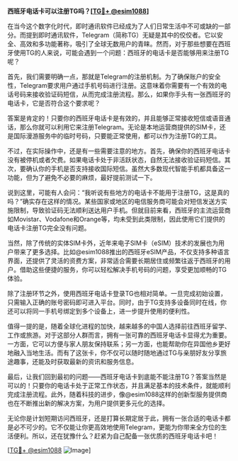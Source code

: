 **西班牙电话卡可以注册TG吗？[[TG💪+ @esim1088](https://t.me/s/esim1088)]**

在当今这个数字化时代，即时通讯软件已经成为了人们日常生活中不可或缺的一部分。而提到即时通讯软件，Telegram（简称TG）无疑是其中的佼佼者。它以安全、高效和多功能著称，吸引了全球无数用户的青睐。然而，对于那些想要在西班牙使用TG的人来说，可能会遇到一个问题：西班牙的电话卡是否能够用来注册TG呢？

首先，我们需要明确一点，那就是Telegram的注册机制。为了确保账户的安全性，Telegram要求用户通过手机号码进行注册。这意味着你需要有一个有效的电话号码来接收验证码短信，从而完成注册流程。那么，如果你手头有一张西班牙的电话卡，它是否符合这个要求呢？

答案是肯定的！只要你的西班牙电话卡是有效的，并且能够正常接收短信或语音通话，那么你就可以利用它来注册Telegram。无论是本地运营商提供的SIM卡，还是国际漫游服务中的临时号码，只要能正常使用，都可以作为注册TG的工具。

不过，在实际操作中，还是有一些需要注意的地方。首先，确保你的西班牙电话卡没有被停机或者欠费。如果电话卡处于非活跃状态，自然无法接收验证码短信。其次，要确认你的手机是否支持接收国际短信。虽然大多数现代智能手机都具备这一功能，但为了避免不必要的麻烦，最好提前测试一下。

说到这里，可能有人会问：“我听说有些地方的电话卡不能用于注册TG，这是真的吗？”确实存在这样的情况。某些国家或地区的电信服务商可能会对短信发送方实施限制，导致验证码无法顺利送达用户手机。但就目前来看，西班牙的主流运营商如Movistar、Vodafone和Orange等，均未受到此类限制，因此使用它们提供的电话卡注册TG完全没有问题。

当然，除了传统的实体SIM卡外，近年来电子SIM卡（eSIM）技术的发展也为用户带来了更多选择。比如@esim1088推出的西班牙eSIM产品，不仅支持多种语言界面，还提供了灵活的资费方案，非常适合需要长期居住或频繁往返于西班牙的用户。借助这些便捷的服务，你可以轻松解决手机号码的问题，享受更加顺畅的TG体验。

除了注册环节之外，使用西班牙电话卡登录TG也相对简单。一旦完成初始设置，只需输入正确的账号密码即可进入平台。同时，由于TG支持多设备同时在线，你还可以将同一手机号绑定到多个设备上，进一步提升使用的便利性。

值得一提的是，随着全球化进程的加快，越来越多的中国人选择前往西班牙留学、工作或旅游。对于这部分人群而言，拥有一张可靠的西班牙电话卡显得尤为重要。一方面，它可以方便与家人朋友保持联系；另一方面，也能帮助你在异国他乡更好地融入当地生活。而有了这张卡，你不仅可以随时随地通过TG与亲朋好友分享旅途趣事，还能及时获取最新的资讯和服务信息。

最后，让我们回到最初的问题——西班牙电话卡到底能不能注册TG？答案当然是可以的！只要你的电话卡处于正常工作状态，并且满足基本的技术条件，就能顺利完成注册流程。此外，随着科技的进步，像@esim1088这样的创新型服务提供商也在不断推出新的解决方案，为用户提供更多元化的选择。

无论你是计划短期访问西班牙，还是打算长期定居于此，拥有一张合适的电话卡都是必不可少的。它不仅能让你更高效地使用Telegram，更能为你带来全方位的生活便利。所以，还在犹豫什么？赶紧为自己配备一张优质的西班牙电话卡吧！

[[TG💪+ @esim1088](https://t.me/s/esim1088) ![Image](https://i.postimg.cc/4NQfJmqS/Snipaste-2025-05-13-00-14-12.png)]